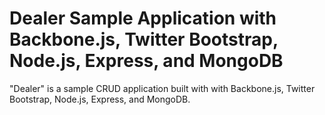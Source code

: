 # Dealer Sample Application with Backbone.js, Twitter Bootstrap, Node.js, Express, and MongoDB #

"Dealer" is a sample CRUD application built with with Backbone.js, Twitter Bootstrap, Node.js, Express, and MongoDB.



